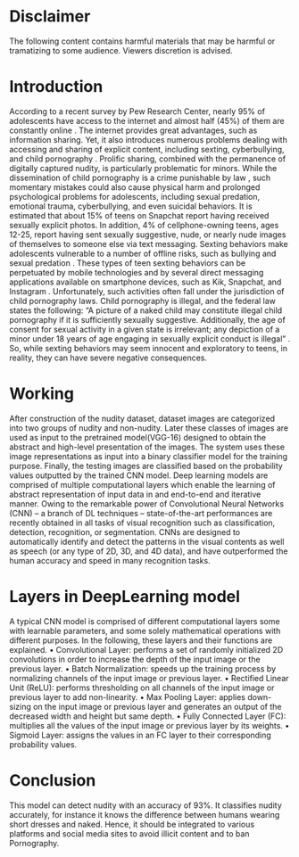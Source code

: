 # Disclaimer
The following content contains harmful materials that may be harmful or tramatizing to some audience.
      Viewers discretion is advised.

# Introduction
According to a recent survey by Pew Research Center, nearly 95% of adolescents have access to the internet and almost half (45%) of them are constantly online . The internet provides great advantages, such as information sharing. Yet, it also introduces numerous problems dealing with accessing and sharing of explicit content, including sexting, cyberbullying, and child pornography . Prolific sharing, combined with the permanence of digitally captured nudity, is particularly problematic for minors. While the dissemination of child pornography is a crime punishable by law , such momentary mistakes could also cause physical harm and prolonged psychological problems for adolescents, including sexual predation, emotional trauma, cyberbullying, and even suicidal behaviors. It is estimated that about 15% of teens on Snapchat report having received sexually explicit photos. In addition, 4% of cellphone-owning teens, ages 12-25, report having sent sexually suggestive, nude, or nearly nude images of themselves to someone else via text messaging. Sexting behaviors make adolescents vulnerable to a number of offline risks, such as bullying  and sexual predation . These types of teen sexting behaviors can be perpetuated by mobile technologies and by several direct messaging applications available on smartphone devices, such as Kik, Snapchat, and Instagram . Unfortunately, such activities often fall under the jurisdiction of child pornography laws. Child pornography is illegal, and the federal law states the following: “A picture of a naked child may constitute illegal child pornography if it is sufficiently sexually suggestive. Additionally, the age of consent for sexual activity in a given state is irrelevant; any depiction of a minor under 18 years of age engaging in sexually explicit conduct is illegal” . So, while sexting behaviors may seem innocent and exploratory
to teens, in reality, they can have severe negative consequences.

# Working
After construction of the nudity dataset, dataset images are categorized into two groups of nudity and non-nudity. Later these classes of images are used as input to the pretrained model(VGG-16) designed to obtain the abstract and high-level presentation of the images. The system uses these image representations as input into a binary classifier model for the training purpose. Finally, the testing images are classified based on the probability values outputted by the trained CNN model. Deep learning  models are comprised of multiple computational layers which enable the learning of abstract representation of input data in and end-to-end and iterative manner. Owing to the remarkable power of Convolutional Neural Networks (CNN) – a branch of DL techniques – state-of-the-art performances are recently obtained in all tasks of visual recognition such as classification, detection, recognition, or segmentation. CNNs  are designed to automatically identify and detect the patterns in the visual
contents as well as speech (or any type of 2D, 3D, and 4D data), and have outperformed the human accuracy and speed in many recognition tasks.

# Layers in DeepLearning model
A typical CNN model is comprised of different computational
layers some with learnable parameters, and some solely
mathematical operations with different purposes. In the
following, these layers and their functions are explained.
• Convolutional Layer: performs a set of randomly initialized
2D convolutions in order to increase the depth of the input
image or the previous layer.
• Batch Normalization: speeds up the training process by
normalizing channels of the input image or previous layer.
• Rectified Linear Unit (ReLU): performs thresholding on all
channels of the input image or previous layer to add
non-linearity.
• Max Pooling Layer: applies down-sizing on the input
image or previous layer and generates an output of the
decreased width and height but same depth.
• Fully Connected Layer (FC): multiplies all the values of the
input image or previous layer by its weights.
• Sigmoid Layer: assigns the values in an FC layer to their
corresponding probability values.

# Conclusion
This model can detect nudity with an accuracy of 93%. It classifies nudity accurately, for instance it knows the difference between humans wearing short dresses and naked. Hence, it should be integrated to various platforms and social media sites to avoid illicit content and to ban Pornography.
